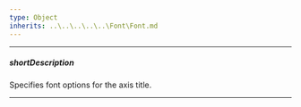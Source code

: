 ```yaml
---
type: Object
inherits: ..\..\..\..\..\Font\Font.md
---
```

---
##### shortDescription
Specifies font options for the axis title.

---
